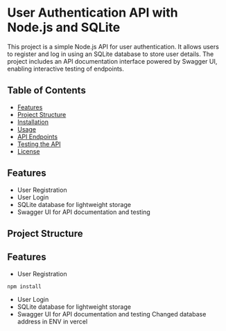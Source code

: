 # User Authentication API with Node.js and SQLite

This project is a simple Node.js API for user authentication. It allows users to register and log in using an SQLite database to store user details. The project includes an API documentation interface powered by Swagger UI, enabling interactive testing of endpoints.

## Table of Contents

- [Features](#features)
- [Project Structure](#project-structure)
- [Installation](#installation)
- [Usage](#usage)
- [API Endpoints](#api-endpoints)
- [Testing the API](#testing-the-api)
- [License](#license)

## Features

- User Registration
- User Login
- SQLite database for lightweight storage
- Swagger UI for API documentation and testing

## Project Structure

## Features

- User Registration

`npm install`

- User Login
- SQLite database for lightweight storage
- Swagger UI for API documentation and testing
Changed database address in ENV in vercel
